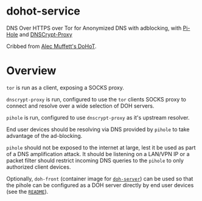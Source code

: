 # dohot-service
DNS Over HTTPS over Tor for Anonymized DNS with adblocking, with [Pi-Hole](https://github.com/pi-hole/pi-hole) and [DNSCrypt-Proxy](https://github.com/DNSCrypt/dnscrypt-proxy)

Cribbed from [Alec Muffett's DoHoT](https://github.com/alecmuffett/dohot).


# Overview
`tor` is run as a client, exposing a SOCKS proxy.

`dnscrypt-proxy` is run, configured to use the `tor` clients SOCKS proxy to connect and resolve over a wide selection of DOH servers.

`pihole` is run, configured to use `dnscrypt-proxy` as it's upstream resolver.

End user devices should be resolving via DNS provided by `pihole` to take advantage of the ad-blocking.

`pihole` should not be exposed to the internet at large, lest it be used as part of a DNS amplification attack. It should be listening on a LAN/VPN IP or a packet filter should restrict incoming DNS queries to the `pihole` to only authorized client devices.

Optionally, `doh-front` (container image for [`doh-server`](https://github.com/DNSCrypt/doh-server)) can be used so that the pihole can be configured as a DOH server directly by end user devices (see the [`README`](https://github.com/guest42069/dohot-service/blob/main/doh-server/README.md)).
